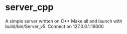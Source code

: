 # server_cpp
A simple server written on C++
Make all and launch with build/bin/Server_v5. Connect on 127.0.0.1:16000
